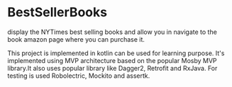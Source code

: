 # BestSellerBooks
display the NYTimes best selling books and allow you
in navigate to the book amazon page where you can 
purchase it. 

This project is implemented in kotlin can be used for learning purpose.
It's implemented using MVP architecture based on the popular Mosby MVP
library.It also uses popular library like Dagger2, Retrofit and RxJava.
For testing is used Robolectric, Mockito and assertk.
